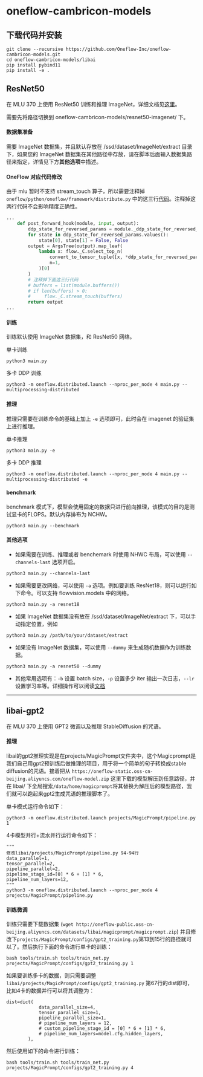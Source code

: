 # oneflow-cambricon-models

## 下载代码并安装

```shell
git clone --recursive https://github.com/Oneflow-Inc/oneflow-cambricon-models.git
cd oneflow-cambricon-models/libai
pip install pybind11
pip install -e .
```

## ResNet50

在 MLU 370 上使用 ResNet50 训练和推理 ImageNet，详细文档见[这里](resnet50-imagenet/README.md)。

需要先将路径切换到 oneflow-cambricon-models/resnet50-imagenet/ 下。

#### 数据集准备

需要 ImageNet 数据集，并且默认存放在 /ssd/dataset/ImageNet/extract 目录下，如果您的 ImageNet 数据集在其他路径中存放，请在脚本后面输入数据集路径来指定，详情见下方**其他选项**中描述。

#### OneFlow 对应代码修改

由于 mlu 暂时不支持 stream_touch 算子，所以需要注释掉 `oneflow/python/oneflow/framework/distribute.py` 中的这三行[代码](https://github.com/Oneflow-Inc/oneflow-cambricon/blob/73870cbecc9caf0258ca38a01a13f9544176f2e4/python/oneflow/nn/parallel/distributed.py#L189-L191)。注释掉这两行代码不会影响精度正确性。

```python
...
    def post_forward_hook(module, input, output):
        ddp_state_for_reversed_params = module._ddp_state_for_reversed_params
        for state in ddp_state_for_reversed_params.values():
            state[0], state[1] = False, False
        output = ArgsTree(output).map_leaf(
            lambda x: flow._C.select_top_n(
                convert_to_tensor_tuple([x, *ddp_state_for_reversed_params.keys()]),
                n=1,
            )[0]
        )
        # 注释掉下面这三行代码
        # buffers = list(module.buffers())
        # if len(buffers) > 0:
        #     flow._C.stream_touch(buffers)
        return output
...
```

#### 训练

训练默认使用 ImageNet 数据集，和 ResNet50 网络。

单卡训练
```shell
python3 main.py
```

多卡 DDP 训练

```shell
python3 -m oneflow.distributed.launch --nproc_per_node 4 main.py --multiprocessing-distributed
```

#### 推理

推理只需要在训练命令的基础上加上 `-e` 选项即可，此时会在 imagenet 的验证集上进行推理。

单卡推理
```shell
python3 main.py -e
```
多卡 DDP 推理
```shell
python3 -m oneflow.distributed.launch --nproc_per_node 4 main.py --multiprocessing-distributed -e
```

#### benchmark

benchmark 模式下，模型会使用固定的数据只进行前向推理，该模式的目的是测试显卡的FLOPS。默认内存排布为 NCHW。
```shell
python3 main.py --benchmark
```

#### 其他选项
- 如果需要在训练、推理或者 benchemark 时使用 NHWC 布局，可以使用 `--channels-last` 选项开启。
```shell
python3 main.py --channels-last
```
- 如果需要更改网络，可以使用 `-a` 选项。例如要训练 ResNet18，则可以运行如下命令。可以支持 flowvision.models 中的网络。

```shell
python3 main.py -a resnet18
```

- 如果 ImageNet 数据集没有放在 /ssd/dataset/ImageNet/extract 下，可以手动指定位置，例如
```shell
python3 main.py /path/to/your/dataset/extract
```
- 如果没有 ImageNet 数据集，可以使用 `--dummy` 来生成随机数据作为训练数据。
```shell
python3 main.py -a resnet50 --dummy
```
- 其他常用选项有：`-b` 设置 batch size，`-p` 设置多少 iter 输出一次日志，`--lr` 设置学习率等。详细操作可以阅读[文档](resnet50-imagenet/README.md)

---

## libai-gpt2

在 MLU 370 上使用 GPT2 微调以及推理 StableDiffusion 的咒语。

#### 推理

libai的gpt2推理实现是在projects/MagicPrompt文件夹中，这个Magicprompt是我们自己用gpt2预训练后做推理的项目，用于将一个简单的句子转换成stable diffusion的咒语。接着把从 `https://oneflow-static.oss-cn-beijing.aliyuncs.com/oneflow-model.zip` 这里下载的模型解压到任意路径，并在 libai/ 下全局搜索`/data/home/magicprompt`将其替换为解压后的模型路径，我们就可以跑起来gpt2生成咒语的推理脚本了。

单卡模式运行命令如下：

```shell
python3 -m oneflow.distributed.launch projects/MagicPrompt/pipeline.py 1
```

4卡模型并行+流水并行运行命令如下：

```shell
"""
修改libai/projects/MagicPrompt/pipeline.py 94-94行
data_parallel=1,
tensor_parallel=2,
pipeline_parallel=2,
pipeline_stage_id=[0] * 6 + [1] * 6,
pipeline_num_layers=12,
"""
python3 -m oneflow.distributed.launch --nproc_per_node 4 projects/MagicPrompt/pipeline.py
```
#### 训练微调

训练只需要下载数据集 (`wget http://oneflow-public.oss-cn-beijing.aliyuncs.com/datasets/libai/magicprompt/magicprompt.zip`) 并且修改下`projects/MagicPrompt/configs/gpt2_training.py`第13到15行的路径就可以了。然后执行下面的命令进行单卡的训练：

```shell
bash tools/train.sh tools/train_net.py projects/MagicPrompt/configs/gpt2_training.py 1
```

如果要训练多卡的数据，则只需要调整 `libai/projects/MagicPrompt/configs/gpt2_training.py` 第67行的dist即可，比如4卡的数据并行可以将其调整为：

```shell
dist=dict(
            data_parallel_size=4,
            tensor_parallel_size=1,
            pipeline_parallel_size=1,
            # pipeline_num_layers = 12,
            # custom_pipeline_stage_id = [0] * 6 + [1] * 6,
            # pipeline_num_layers=model.cfg.hidden_layers,
        ),
```

然后使用如下的命令进行训练：

```shell
bash tools/train.sh tools/train_net.py projects/MagicPrompt/configs/gpt2_training.py 4
```
